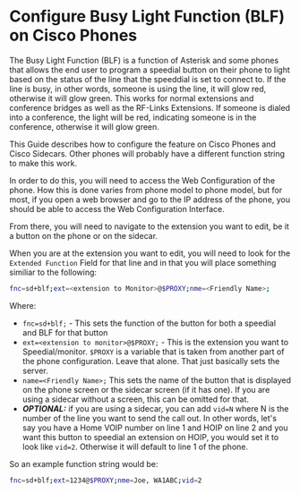 # Configure Busy Light Function (BLF) on Cisco Phones

The Busy Light Function (BLF) is a function of Asterisk and some phones that allows the end user to program a speedial button on their phone to light based on the status of the line that the speeddial is set to connect to. If the line is busy, in other words, someone is using the line, it will glow red, otherwise it will glow green. This works for normal extensions and conference bridges as well as the RF-Links Extensions. If someone is dialed into a conference, the light will be red, indicating someone is in the conference, otherwise it will glow green.

This Guide describes how to configure the feature on Cisco Phones and Cisco Sidecars. Other phones will probably have a different function string to make this work.

In order to do this, you will need to access the Web Configuration of the phone. How this is done varies from phone model to phone model, but for most, if you open a web browser and go to the IP address of the phone, you should be able to access the Web Configuration Interface.

From there, you will need to navigate to the extension you want to edit, be it a button on the phone or on the sidecar.

When you are at the extension you want to edit, you will need to look for the ```Extended Function``` Field for that line and in that you will place something similiar to the following:

```bash
fnc=sd+blf;ext=<extension to Monitor>@$PROXY;nme=<Friendly Name>;
```

Where:

* ```fnc=sd+blf;``` - This sets the function of the button for both a speedial and BLF for that button
* ```ext=<extension to monitor>@$PROXY;``` - This is the extension you want to Speedial/monitor. ```$PROXY``` is a variable that is taken from another part of the phone configuration. Leave that alone. That just basically sets the server.
* ```name=<Friendly Name>;``` This sets the name of the button that is displayed on the phone screen or the sidecar screen (if it has one). If you are using a sidecar without a screen, this can be omitted for that.
* ***OPTIONAL:*** if you are using a sidecar, you can add ```vid=N``` where N is the number of the line you want to send the call out. In other words, let's say you have a Home VOIP number on line 1 and HOIP on line 2 and you want this button to speedial an extension on HOIP, you would set it to look like ```vid=2```. Otherwise it will default to line 1 of the phone.

So an example function string would be:

```bash
fnc=sd+blf;ext=1234@$PROXY;nme=Joe, WA1ABC;vid=2
```

